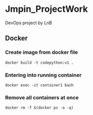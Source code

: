 # Jmpin_ProjectWork
DevOps project by LnB
## Docker 

### Create image from docker file
```
docker build -t codepython:v1 .
```
### Entering into running container
```
docker exec -it container1 bash
```
### Remove all containers at once
```
docker rm -f $(docker ps -a -q)
```
